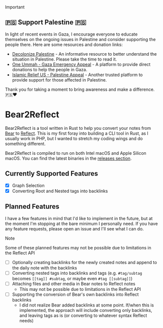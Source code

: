 > [!IMPORTANT]
>
> ## 🇵🇸 Support Palestine 🇵🇸
>
> In light of recent events in Gaza, I encourage everyone to educate themselves on the ongoing issues in Palestine and consider supporting the people there. Here are some resources and donation links:
>
> - [Decolonize Palestine](https://decolonizepalestine.com/) - An informative resource to better understand the situation in Palestine. Please take the time to read it.
> - [One Ummah - Gaza Emergency Appeal](https://donate.oneummah.org.uk/gazaemergencyappeal48427259) - A platform to provide direct donations to help the people in Gaza.
> - [Islamic Relief US - Palestine Appeal](https://islamic-relief.org/appeals/palestine-emergency-appeal/) - Another trusted platform to provide support for those affected in Palestine.
>
> Thank you for taking a moment to bring awareness and make a difference. 🇵🇸❤️

# Bear2Reflect

Bear2Reflect is a tool written in Rust to help you convert your notes from [Bear](https://bear.app/) to [Reflect](https://reflect.app).
This is my first foray into building a CLI tool in Rust, as I usually work in PHP, but I wanted to stretch my coding wings and do something different.

Bear2Reflect is compiled to run on both Intel macOS and Apple Silicon macOS. You can find the latest binaries in the [releases section](https://github.com/hskrasek/bear2reflect/releases).

## Currently Supported Features

- [x] Graph Selection
- [x] Converting Root and Nested tags into backlinks

## Planned Features

I have a few features in mind that I'd like to implement in the future, but at the moment I'm stopping at the bare minimum I personally need.
If you have any feature requests, please open an issue and I'll see what I can do.

> [!NOTE]
> Some of these planned features may not be possible due to limitations in the Reflect API

- [ ] Optionally creating backlinks for the newly created notes and append to the daily note with the backlinks
- [ ] Converting nested tags into backlinks and tags (e.g. `#tag/subtag` becomes `[[tag]] #subtag`, or maybe even `#tag [[subtag]]`) 
- [ ] Attaching files and other media in Bear notes to Reflect notes
  - This may not be possible due to limitations in the Reflect API
- [ ] Supporting the conversion of Bear's own backlinks into Reflect backlinks
  - I did not realize Bear added backlinks at some point. If/when this is implemented, the approach will include converting only backlinks, and leaving tags as is (or converting to whatever syntax Reflect needs)
